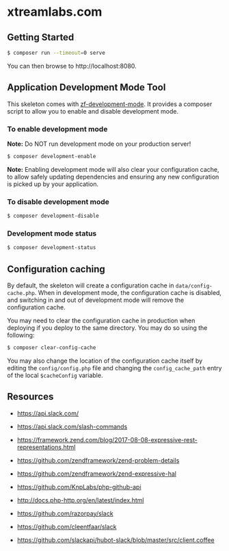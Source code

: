 # xtreamlabs.com

## Getting Started

```bash
$ composer run --timeout=0 serve
```

You can then browse to http://localhost:8080.

## Application Development Mode Tool

This skeleton comes with [zf-development-mode](https://github.com/zfcampus/zf-development-mode). 
It provides a composer script to allow you to enable and disable development mode.

### To enable development mode

**Note:** Do NOT run development mode on your production server!

```bash
$ composer development-enable
```

**Note:** Enabling development mode will also clear your configuration cache, to 
allow safely updating dependencies and ensuring any new configuration is picked 
up by your application.

### To disable development mode

```bash
$ composer development-disable
```

### Development mode status

```bash
$ composer development-status
```

## Configuration caching

By default, the skeleton will create a configuration cache in
`data/config-cache.php`. When in development mode, the configuration cache is
disabled, and switching in and out of development mode will remove the
configuration cache.

You may need to clear the configuration cache in production when deploying if
you deploy to the same directory. You may do so using the following:

```bash
$ composer clear-config-cache
```

You may also change the location of the configuration cache itself by editing
the `config/config.php` file and changing the `config_cache_path` entry of the
local `$cacheConfig` variable.

## Resources

- https://api.slack.com/
- https://api.slack.com/slash-commands

- https://framework.zend.com/blog/2017-08-08-expressive-rest-representations.html
- https://github.com/zendframework/zend-problem-details
- https://github.com/zendframework/zend-expressive-hal

- https://github.com/KnpLabs/php-github-api
- http://docs.php-http.org/en/latest/index.html
- https://github.com/razorpay/slack
- https://github.com/cleentfaar/slack
- https://github.com/slackapi/hubot-slack/blob/master/src/client.coffee
